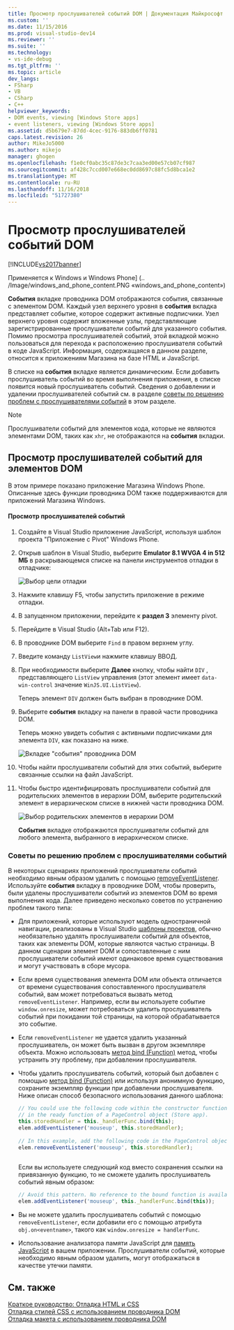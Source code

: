 ```yaml
---
title: Просмотр прослушивателей событий DOM | Документация Майкрософт
ms.custom: ''
ms.date: 11/15/2016
ms.prod: visual-studio-dev14
ms.reviewer: ''
ms.suite: ''
ms.technology:
- vs-ide-debug
ms.tgt_pltfrm: ''
ms.topic: article
dev_langs:
- FSharp
- VB
- CSharp
- C++
helpviewer_keywords:
- DOM events, viewing [Windows Store apps]
- event listeners, viewing [Windows Store apps]
ms.assetid: d5b679e7-87dd-4cec-9176-883db6ff0781
caps.latest.revision: 26
author: MikeJo5000
ms.author: mikejo
manager: ghogen
ms.openlocfilehash: f1e0cf0abc35c87de3c7caa3ed00e57cb07cf987
ms.sourcegitcommit: af428c7ccd007e668ec0dd8697c88fc5d8bca1e2
ms.translationtype: MT
ms.contentlocale: ru-RU
ms.lasthandoff: 11/16/2018
ms.locfileid: "51727380"
---
```

# <a name="view-dom-event-listeners"></a>Просмотр прослушивателей событий DOM
[!INCLUDE[vs2017banner](../includes/vs2017banner.md)]

Применяется к Windows и Windows Phone] (.. /Image/windows_and_phone_content.PNG «windows_and_phone_content»)  
  
 **События** вкладке проводника DOM отображаются события, связанные с элементом DOM. Каждый узел верхнего уровня в **события** вкладка представляет событие, которое содержит активные подписчики. Узел верхнего уровня содержит вложенные узлы, представляющие зарегистрированные прослушиватели событий для указанного события. Помимо просмотра прослушивателей событий, этой вкладкой можно пользоваться для перехода к расположению прослушивателя событий в коде JavaScript. Информация, содержащаяся в данном разделе, относится к приложениям Магазина на базе HTML и JavaScript.  
  
 В списке на **события** вкладке является динамическим. Если добавить прослушиватель событий во время выполнения приложения, в списке появится новый прослушиватель событий. Сведения о добавлении и удалении прослушивателей событий см. в разделе [советы по решению проблем с прослушивателями событий](#Tips) в этом разделе.  
  
> [!NOTE]
>  Прослушиватели событий для элементов кода, которые не являются элементами DOM, таких как `xhr`, не отображаются на **события** вкладки.  
  
## <a name="view-event-listeners-for-dom-elements"></a>Просмотр прослушивателей событий для элементов DOM  
 В этом примере показано приложение Магазина Windows Phone. Описанные здесь функции проводника DOM также поддерживаются для приложений Магазина Windows.  
  
#### <a name="to-view-event-listeners"></a>Просмотр прослушивателей событий  
  
1.  Создайте в Visual Studio приложение JavaScript, используя шаблон проекта "Приложение с Pivot" Windows Phone.  
  
2.  Открыв шаблон в Visual Studio, выберите **Emulator 8.1 WVGA 4 in 512 МБ** в раскрывающемся списке на панели инструментов отладки в отладчике:  
  
     ![Выбор цели отладки](../debugger/media/js-dom-debug-target-emu.png "JS_DOM_Debug_Target_Emu")  
  
3.  Нажмите клавишу F5, чтобы запустить приложение в режиме отладки.  
  
4.  В запущенном приложении, перейдите к **раздел 3** элементу pivot.  
  
5.  Перейдите в Visual Studio (Alt+Tab или F12).  
  
6.  В проводнике DOM выберите `Find` в правом верхнем углу.  
  
7.  Введите команду `ListView`и нажмите клавишу ВВОД.  
  
8.  При необходимости выберите **Далее** кнопку, чтобы найти `DIV` , представляющего `ListView` управления (этот элемент имеет `data-win-control` значение `WinJS.UI.ListView`).  
  
     Теперь элемент `DIV` должен быть выбран в проводнике DOM.  
  
9. Выберите **события** вкладку на панели в правой части проводника DOM.  
  
     Теперь можно увидеть события с активными подписчиками для элемента `DIV`, как показано на ниже.  
  
     ![Вкладке "события" проводника DOM](../debugger/media/js-dom-events.png "JS_DOM_Events")  
  
10. Чтобы найти прослушиватели событий для этих событий, выберите связанные ссылки на файл JavaScript.  
  
11. Чтобы быстро идентифицировать прослушиватели событий для родительских элементов в иерархии DOM, выберите родительский элемент в иерархическом списке в нижней части проводника DOM.  
  
     ![Выбор родительских элементов в иерархии DOM](../debugger/media/js-dom-breadcrumbs.png "JS_DOM_Breadcrumbs")  
  
     **События** вкладке отображаются прослушиватели событий для любого элемента, выбранного в иерархическом списке.  
  
###  <a name="Tips"></a> Советы по решению проблем с прослушивателями событий  
 В некоторых сценариях приложений прослушиватели событий необходимо явным образом удалить с помощью [removeEventListener](http://msdn.microsoft.com/library/ie/ff975250\(v=vs.85\).aspx). Используйте **события** вкладку в проводнике DOM, чтобы проверить, были удалены прослушиватели событий из элементов DOM во время выполнения кода. Далее приведено несколько советов по устранению проблем такого типа:  
  
-   Для приложений, которые используют модель одностраничной навигации, реализованы в Visual Studio [шаблоны проектов](http://msdn.microsoft.com/library/windows/apps/hh758331.aspx), обычно необязательно удалять прослушиватели событий для объектов, таких как элементы DOM, которые являются частью страницы. В данном сценарии элемент DOM и сопоставленные с ним прослушиватели событий имеют одинаковое время существования и могут участвовать в сборе мусора.  
  
-   Если время существования элемента DOM или объекта отличается от времени существования сопоставленного прослушивателя событий, вам может потребоваться вызвать метод `removeEventListener`. Например, если вы используете событие `window.onresize`, может потребоваться удалить прослушиватель событий при покидании той страницы, на которой обрабатывается это событие.  
  
-   Если `removeEventListener` не удается удалить указанный прослушиватель, он может быть вызван в другом экземпляре объекта. Можно использовать [метод bind (Function)](~/E:/Repos/visualstudio-docs-pr/scripting-docs/javascript/reference/bind-method-function-javascript.md) метод, чтобы устранить эту проблему, при добавлении прослушивателя.  
  
-   Чтобы удалить прослушиватель событий, который был добавлен с помощью [метод bind (Function)](~/E:/Repos/visualstudio-docs-pr/scripting-docs/javascript/reference/bind-method-function-javascript.md) или используя анонимную функцию, сохраните экземпляр функции при добавлении прослушивателя. Ниже описан способ безопасного использования данного шаблона:  
  
    ```javascript  
    // You could use the following code within the constructor function of an object, or  
    // in the ready function of a PageControl object (Store app).  
    this.storedHandler = this._handlerFunc.bind(this);  
    elem.addEventListener('mouseup', this.storedHandler);  
  
    // In this example, add the following code in the PageControl object's unload function.  
    elem.removeEventListener('mouseup', this.storedHandler);  
  
    ```  
  
     Если вы используете следующий код вместо сохранения ссылки на привязанную функцию, то не сможете удалить прослушиватель событий явным образом:  
  
    ```javascript  
    // Avoid this pattern. No reference to the bound function is available.  
    elem.addEventListener('mouseup', this._handlerFunc.bind(this));  
    ```  
  
-   Вы не можете удалить прослушиватель событий с помощью `removeEventListener`, если добавили его с помощью атрибута `obj.on<eventname>`, такого как `window.onresize = handlerFunc`.  
  
-   Использование анализатора памяти JavaScript для [память JavaScript](../profiling/javascript-memory.md) в вашем приложении. Прослушиватели событий, которые необходимо явным образом удалить, могут отображаться в качестве утечки памяти.  
  
## <a name="see-also"></a>См. также  
 [Краткое руководство: Отладка HTML и CSS](../debugger/quickstart-debug-html-and-css.md)   
 [Отладка стилей CSS с использованием проводника DOM](../debugger/debug-css-styles-using-dom-explorer.md)   
 [Отладка макета с использованием проводника DOM](../debugger/debug-layout-using-dom-explorer.md)



